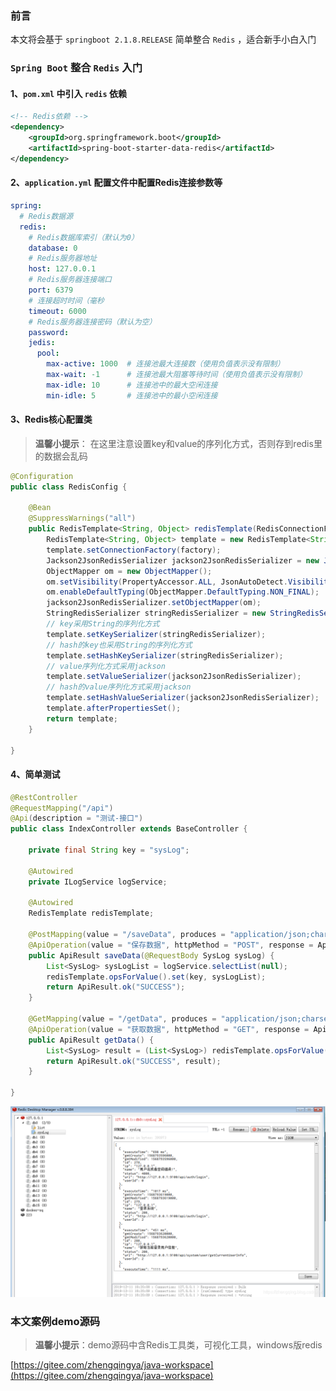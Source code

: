 ﻿### 前言

本文将会基于 `springboot 2.1.8.RELEASE` 简单整合 `Redis` ，适合新手小白入门

### `Spring Boot` 整合 `Redis` 入门

#### 1、`pom.xml` 中引入 `redis` 依赖

```xml
<!-- Redis依赖 -->
<dependency>
    <groupId>org.springframework.boot</groupId>
    <artifactId>spring-boot-starter-data-redis</artifactId>
</dependency>
```

#### 2、`application.yml` 配置文件中配置Redis连接参数等

```yml
spring:
  # Redis数据源
  redis:
    # Redis数据库索引（默认为0）
    database: 0
    # Redis服务器地址
    host: 127.0.0.1
    # Redis服务器连接端口
    port: 6379
    # 连接超时时间（毫秒
    timeout: 6000
    # Redis服务器连接密码（默认为空）
    password:
    jedis:
      pool:
        max-active: 1000  # 连接池最大连接数（使用负值表示没有限制）
        max-wait: -1      # 连接池最大阻塞等待时间（使用负值表示没有限制）
        max-idle: 10      # 连接池中的最大空闲连接
        min-idle: 5       # 连接池中的最小空闲连接
```

#### 3、Redis核心配置类

> **温馨小提示**： 在这里注意设置key和value的序列化方式，否则存到redis里的数据会乱码

```java
@Configuration
public class RedisConfig {

    @Bean
    @SuppressWarnings("all")
    public RedisTemplate<String, Object> redisTemplate(RedisConnectionFactory factory) {
        RedisTemplate<String, Object> template = new RedisTemplate<String, Object>();
        template.setConnectionFactory(factory);
        Jackson2JsonRedisSerializer jackson2JsonRedisSerializer = new Jackson2JsonRedisSerializer(Object.class);
        ObjectMapper om = new ObjectMapper();
        om.setVisibility(PropertyAccessor.ALL, JsonAutoDetect.Visibility.ANY);
        om.enableDefaultTyping(ObjectMapper.DefaultTyping.NON_FINAL);
        jackson2JsonRedisSerializer.setObjectMapper(om);
        StringRedisSerializer stringRedisSerializer = new StringRedisSerializer();
        // key采用String的序列化方式
        template.setKeySerializer(stringRedisSerializer);
        // hash的key也采用String的序列化方式
        template.setHashKeySerializer(stringRedisSerializer);
        // value序列化方式采用jackson
        template.setValueSerializer(jackson2JsonRedisSerializer);
        // hash的value序列化方式采用jackson
        template.setHashValueSerializer(jackson2JsonRedisSerializer);
        template.afterPropertiesSet();
        return template;
    }

}
```

#### 4、简单测试

```java
@RestController
@RequestMapping("/api")
@Api(description = "测试-接口")
public class IndexController extends BaseController {

    private final String key = "sysLog";
    
    @Autowired
    private ILogService logService;
    
    @Autowired
    RedisTemplate redisTemplate;

    @PostMapping(value = "/saveData", produces = "application/json;charset=utf-8")
    @ApiOperation(value = "保存数据", httpMethod = "POST", response = ApiResult.class)
    public ApiResult saveData(@RequestBody SysLog sysLog) {
        List<SysLog> sysLogList = logService.selectList(null);
        redisTemplate.opsForValue().set(key, sysLogList);
        return ApiResult.ok("SUCCESS");
    }

    @GetMapping(value = "/getData", produces = "application/json;charset=utf-8")
    @ApiOperation(value = "获取数据", httpMethod = "GET", response = ApiResult.class)
    public ApiResult getData() {
        List<SysLog> result = (List<SysLog>) redisTemplate.opsForValue().get(key);
        return ApiResult.ok("SUCCESS", result);
    }

}
```

![](./images/20230912141303214.png)

### 本文案例demo源码

> **温馨小提示**：demo源码中含Redis工具类，可视化工具，windows版redis

[https://gitee.com/zhengqingya/java-workspace](https://gitee.com/zhengqingya/java-workspace)
